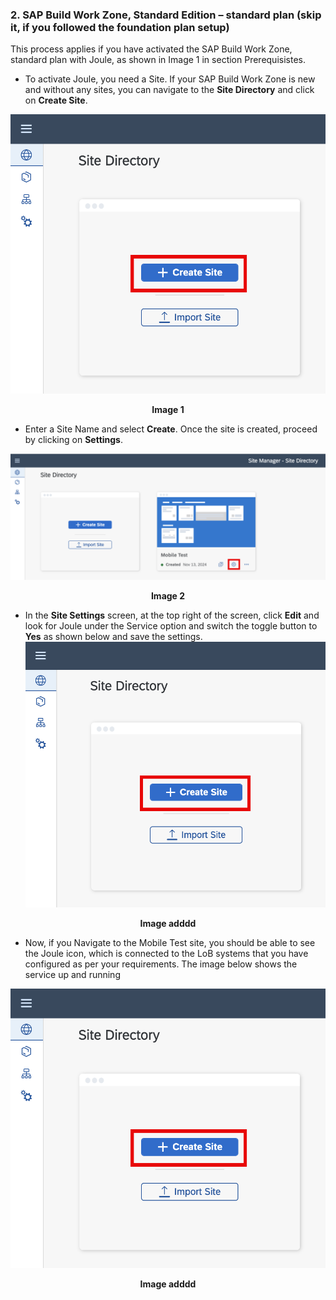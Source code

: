 ### 2. SAP Build Work Zone, Standard Edition – standard plan (skip it, if you followed the foundation plan setup) 

This process applies if you have activated the SAP Build Work Zone, standard plan with Joule, as shown in Image 1 in section Prerequisistes.  


- To activate Joule, you need a Site. If your SAP Build Work Zone is new and without any sites, you can navigate to the **Site Directory** and click on **Create Site**. 

![Site directory](images/12.png)
**<p align="center"> Image 1 </p>**

- Enter a Site Name and select **Create**. Once the site is created, proceed by clicking on **Settings**.

![Site directory](images/13.png)
**<p align="center"> Image 2 </p>**

- In the **Site Settings** screen, at the top right of the screen, click **Edit** and look for Joule under the Service option and switch the toggle button to **Yes** as shown below and save the settings.
![Inlcude systems](images/12.png)

**<p align="center"> <b>Image adddd</b> </p>**


- Now, if you Navigate to the Mobile Test site, you should be able to see the Joule icon, which is connected to the LoB systems that you have configured as per your requirements. The image below shows the service up and running

![Inlcude systems](images/12.png)

**<p align="center"> <b>Image adddd</b> </p>**